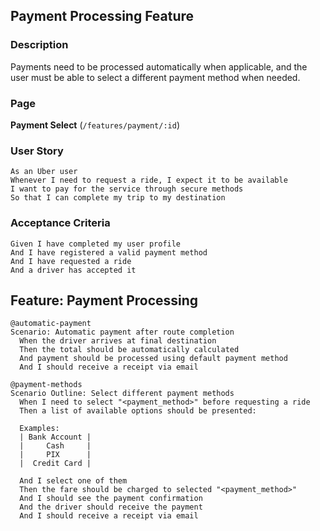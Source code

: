 
## Payment Processing Feature


### Description

Payments need to be processed automatically when applicable, and the 
user must be able to select a different payment method when needed.

### Page

**Payment Select** (`/features/payment/:id`)

### User Story

```
As an Uber user
Whenever I need to request a ride, I expect it to be available
I want to pay for the service through secure methods
So that I can complete my trip to my destination
```

### Acceptance Criteria

```
Given I have completed my user profile
And I have registered a valid payment method
And I have requested a ride
And a driver has accepted it
```

## Feature: Payment Processing

```
@automatic-payment
Scenario: Automatic payment after route completion
  When the driver arrives at final destination
  Then the total should be automatically calculated 
  And payment should be processed using default payment method
  And I should receive a receipt via email
```

```
@payment-methods
Scenario Outline: Select different payment methods
  When I need to select "<payment_method>" before requesting a ride 
  Then a list of available options should be presented:  
  
  Examples:
  | Bank Account |
  |     Cash     |
  |     PIX      |
  |  Credit Card | 
  
  And I select one of them
  Then the fare should be charged to selected "<payment_method>"
  And I should see the payment confirmation
  And the driver should receive the payment
  And I should receive a receipt via email
```